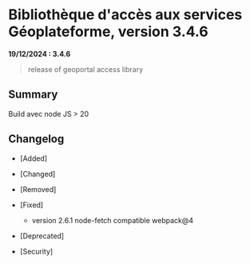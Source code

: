 # Bibliothèque d'accès aux services Géoplateforme, version 3.4.6

**19/12/2024 : 3.4.6**

> release of geoportal access library

## Summary

Build avec node JS > 20

## Changelog

* [Added]

* [Changed]

* [Removed]

* [Fixed]

  - version 2.6.1 node-fetch compatible webpack@4

* [Deprecated]

* [Security]

